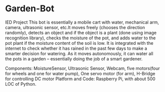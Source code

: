# Garden-Bot
IED Project 
This bot is essentially a mobile cart with water, mechanical arm, camera, ultrasonic sensor, etc.It moves freely (chooses the direction randomly), detects an object and if the object is a plant (done using image recognition library), checks the moisture of the pot, and adds water to the pot plant if the moisture content of the soil is low. It is integrated with the internet to check whether it has rained in the past few days to make a smarter decision for watering. As it moves autonomously, it can water all the pots in a garden – essentially doing the job of a smart gardener.

Components: MoistureSensor, Ultrasonic Sensor, Webcam, five motors(four for wheels and one for water pump), One servo motor (for arm), H-Bridge for controlling DC motor
Platform and Code: Raspberry Pi, with about 500 LOC of Python.
